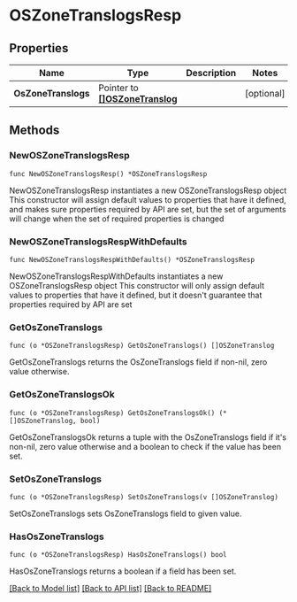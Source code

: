 # OSZoneTranslogsResp

## Properties

Name | Type | Description | Notes
------------ | ------------- | ------------- | -------------
**OsZoneTranslogs** | Pointer to [**[]OSZoneTranslog**](OSZoneTranslog.md) |  | [optional] 

## Methods

### NewOSZoneTranslogsResp

`func NewOSZoneTranslogsResp() *OSZoneTranslogsResp`

NewOSZoneTranslogsResp instantiates a new OSZoneTranslogsResp object
This constructor will assign default values to properties that have it defined,
and makes sure properties required by API are set, but the set of arguments
will change when the set of required properties is changed

### NewOSZoneTranslogsRespWithDefaults

`func NewOSZoneTranslogsRespWithDefaults() *OSZoneTranslogsResp`

NewOSZoneTranslogsRespWithDefaults instantiates a new OSZoneTranslogsResp object
This constructor will only assign default values to properties that have it defined,
but it doesn't guarantee that properties required by API are set

### GetOsZoneTranslogs

`func (o *OSZoneTranslogsResp) GetOsZoneTranslogs() []OSZoneTranslog`

GetOsZoneTranslogs returns the OsZoneTranslogs field if non-nil, zero value otherwise.

### GetOsZoneTranslogsOk

`func (o *OSZoneTranslogsResp) GetOsZoneTranslogsOk() (*[]OSZoneTranslog, bool)`

GetOsZoneTranslogsOk returns a tuple with the OsZoneTranslogs field if it's non-nil, zero value otherwise
and a boolean to check if the value has been set.

### SetOsZoneTranslogs

`func (o *OSZoneTranslogsResp) SetOsZoneTranslogs(v []OSZoneTranslog)`

SetOsZoneTranslogs sets OsZoneTranslogs field to given value.

### HasOsZoneTranslogs

`func (o *OSZoneTranslogsResp) HasOsZoneTranslogs() bool`

HasOsZoneTranslogs returns a boolean if a field has been set.


[[Back to Model list]](../README.md#documentation-for-models) [[Back to API list]](../README.md#documentation-for-api-endpoints) [[Back to README]](../README.md)



